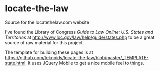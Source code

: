 locate-the-law
==============

Source for the locatethelaw.com website

I've found the Library of Congress *Guide to Law Online: U.S. States and Territories* at http://www.loc.gov/law/help/guide/states.php to be a great source of raw material for this project.

The template for building these pages is at https://github.com/teknoids/locate-the-law/blob/master/_TEMPLATE-state.html. It uses JQuery Mobile to get a nice mobile feel to things.
